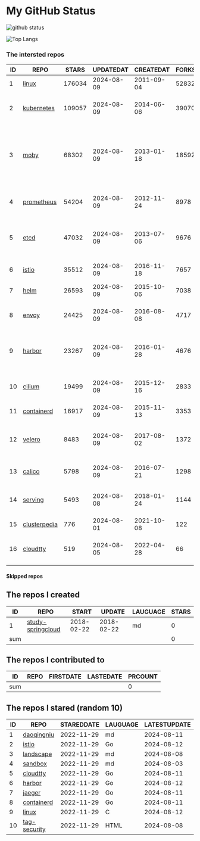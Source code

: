 # My GitHub Status

<img src="https://github-readme-stats-1.yihong0618.vercel.app/api?username=daoqingniu&show_icons=true&&&hide_title=true&count_private=true" alt="github status" />

![Top Langs](https://github-readme-stats-1.yihong0618.vercel.app/api/top-langs/?username=daoqingniu&layout=compact)

<!--START_SECTION:github_repos-->
### The intersted repos
| ID |                              REPO                               | STARS  | UPDATEDAT  | CREATEDAT  | FORKSCOUNT |                                                DESCRIPTIONS                                                |
|----|-----------------------------------------------------------------|--------|------------|------------|------------|------------------------------------------------------------------------------------------------------------|
|  1 | [linux](https://github.com/torvalds/linux)                      | 176034 | 2024-08-09 | 2011-09-04 |      52832 | Linux kernel source tree                                                                                   |
|  2 | [kubernetes](https://github.com/kubernetes/kubernetes)          | 109057 | 2024-08-09 | 2014-06-06 |      39070 | Production-Grade Container Scheduling and Management                                                       |
|  3 | [moby](https://github.com/moby/moby)                            |  68302 | 2024-08-09 | 2013-01-18 |      18592 | The Moby Project - a collaborative project for the container ecosystem to assemble container-based systems |
|  4 | [prometheus](https://github.com/prometheus/prometheus)          |  54204 | 2024-08-09 | 2012-11-24 |       8978 | The Prometheus monitoring system and time series database.                                                 |
|  5 | [etcd](https://github.com/etcd-io/etcd)                         |  47032 | 2024-08-09 | 2013-07-06 |       9676 | Distributed reliable key-value store for the most critical data of a distributed system                    |
|  6 | [istio](https://github.com/istio/istio)                         |  35512 | 2024-08-09 | 2016-11-18 |       7657 | Connect, secure, control, and observe services.                                                            |
|  7 | [helm](https://github.com/helm/helm)                            |  26593 | 2024-08-09 | 2015-10-06 |       7038 | The Kubernetes Package Manager                                                                             |
|  8 | [envoy](https://github.com/envoyproxy/envoy)                    |  24425 | 2024-08-09 | 2016-08-08 |       4717 | Cloud-native high-performance edge/middle/service proxy                                                    |
|  9 | [harbor](https://github.com/goharbor/harbor)                    |  23267 | 2024-08-09 | 2016-01-28 |       4676 | An open source trusted cloud native registry project that stores, signs, and scans content.                |
| 10 | [cilium](https://github.com/cilium/cilium)                      |  19499 | 2024-08-09 | 2015-12-16 |       2833 | eBPF-based Networking, Security, and Observability                                                         |
| 11 | [containerd](https://github.com/containerd/containerd)          |  16917 | 2024-08-09 | 2015-11-13 |       3353 | An open and reliable container runtime                                                                     |
| 12 | [velero](https://github.com/vmware-tanzu/velero)                |   8483 | 2024-08-09 | 2017-08-02 |       1372 | Backup and migrate Kubernetes applications and their persistent volumes                                    |
| 13 | [calico](https://github.com/projectcalico/calico)               |   5798 | 2024-08-09 | 2016-07-21 |       1298 | Cloud native networking and network security                                                               |
| 14 | [serving](https://github.com/knative/serving)                   |   5493 | 2024-08-08 | 2018-01-24 |       1144 | Kubernetes-based, scale-to-zero, request-driven compute                                                    |
| 15 | [clusterpedia](https://github.com/clusterpedia-io/clusterpedia) |    776 | 2024-08-01 | 2021-10-08 |        122 | The Encyclopedia of Kubernetes clusters                                                                    |
| 16 | [cloudtty](https://github.com/cloudtty/cloudtty)                |    519 | 2024-08-05 | 2022-04-28 |         66 | A Friendly Kubernetes CloudShell (Web Terminal) !                                                          |



#### Skipped repos
<!--END_SECTION:github_repos-->

<!--START_SECTION:my_github-->
## The repos I created
| ID  |                                 REPO                                 |   START    |   UPDATE   | LAUGUAGE | STARS |
|-----|----------------------------------------------------------------------|------------|------------|----------|-------|
|   1 | [study-springcloud](https://github.com/daoqingniu/study-springcloud) | 2018-02-22 | 2018-02-22 | md       |     0 |
| sum |                                                                      |            |            |          |     0 |

## The repos I contributed to
| ID  | REPO | FIRSTDATE | LASTEDATE | PRCOUNT |
|-----|------|-----------|-----------|---------|
| sum |      |           |           |       0 |

## The repos I stared (random 10)
| ID |                          REPO                          | STAREDDATE | LAUGUAGE | LATESTUPDATE |
|----|--------------------------------------------------------|------------|----------|--------------|
|  1 | [daoqingniu](https://github.com/daoqingniu/daoqingniu) | 2022-11-29 | md       | 2024-08-11   |
|  2 | [istio](https://github.com/istio/istio)                | 2022-11-29 | Go       | 2024-08-12   |
|  3 | [landscape](https://github.com/cncf/landscape)         | 2022-11-29 | md       | 2024-08-08   |
|  4 | [sandbox](https://github.com/cncf/sandbox)             | 2022-11-29 | md       | 2024-08-03   |
|  5 | [cloudtty](https://github.com/cloudtty/cloudtty)       | 2022-11-29 | Go       | 2024-08-11   |
|  6 | [harbor](https://github.com/goharbor/harbor)           | 2022-11-29 | Go       | 2024-08-12   |
|  7 | [jaeger](https://github.com/jaegertracing/jaeger)      | 2022-11-29 | Go       | 2024-08-11   |
|  8 | [containerd](https://github.com/containerd/containerd) | 2022-11-29 | Go       | 2024-08-11   |
|  9 | [linux](https://github.com/torvalds/linux)             | 2022-11-29 | C        | 2024-08-12   |
| 10 | [tag-security](https://github.com/cncf/tag-security)   | 2022-11-29 | HTML     | 2024-08-08   |

<!--END_SECTION:my_github-->
